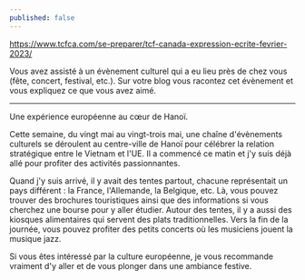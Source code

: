 ```yaml
---
published: false
---
```

https://www.tcfca.com/se-preparer/tcf-canada-expression-ecrite-fevrier-2023/

Vous avez assisté à un évènement culturel qui a eu lieu près de chez vous (fête, concert, festival, etc.). Sur votre blog vous racontez cet évènement et vous expliquez ce que vous avez aimé.

---

Une expérience européenne au cœur de Hanoï.

Cette semaine, du vingt mai au vingt-trois mai, une chaîne d'évènements culturels se déroulent au centre-ville de Hanoï pour célébrer la relation stratégique entre le Vietnam et l'UE. Il a commencé ce matin et j'y suis déjà allé pour profiter des activités passionnantes.

Quand j'y suis arrivé, il y avait des tentes partout, chacune représentait un pays différent : la France, l'Allemande, la Belgique, etc. Là, vous pouvez trouver des brochures touristiques ainsi que des informations si vous cherchez une bourse pour y aller étudier. Autour des tentes, il y a aussi des kiosques alimentaires qui servent des plats traditionnelles. Vers la fin de la journée, vous pouvez profiter des petits concerts où les musiciens jouent la musique jazz.

Si vous êtes intéressé par la culture européenne, je vous recommande vraiment d'y aller et de vous plonger dans une ambiance festive.
